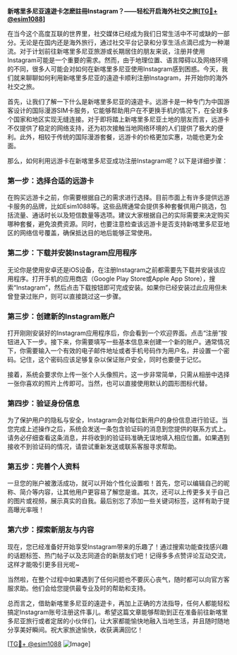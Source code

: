 **新喀里多尼亚遠遊卡怎麽註冊Instagram？——轻松开启海外社交之旅[[TG💪+ @esim1088](https://t.me/s/esim1088)]**

在当今这个高度互联的世界里，社交媒体已经成为我们日常生活中不可或缺的一部分。无论是在国内还是海外旅行，通过社交平台记录和分享生活点滴已成为一种潮流。对于计划前往新喀里多尼亚旅游或长期居住的朋友来说，注册并使用Instagram可能是一个重要的需求。然而，由于地理位置、语言障碍以及网络环境的不同，很多人可能会对如何在新喀里多尼亚使用Instagram感到困惑。今天，我们就来聊聊如何利用新喀里多尼亚的遠遊卡顺利注册Instagram，并开始你的海外社交之旅。

首先，让我们了解一下什么是新喀里多尼亚的遠遊卡。远游卡是一种专门为中国游客设计的国际漫游SIM卡服务，它能够帮助用户在不更换手机的情况下，在全球多个国家和地区实现无缝连接。对于即将踏上新喀里多尼亚土地的朋友而言，远游卡不仅提供了稳定的网络支持，还为初次接触当地网络环境的人们提供了极大的便利。此外，相较于传统的国际漫游套餐，远游卡的价格更加实惠，功能也更为全面。

那么，如何利用远游卡在新喀里多尼亚成功注册Instagram呢？以下是详细步骤：

### 第一步：选择合适的远游卡

在购买远游卡之前，你需要根据自己的需求进行选择。目前市面上有许多提供远游卡服务的品牌，比如Esim1088等。这些品牌通常会提供多种套餐供用户挑选，包括流量、通话时长以及短信数量等选项。建议大家根据自己的实际需要来决定购买哪种套餐，避免浪费资源。同时，也要注意检查该远游卡是否支持新喀里多尼亚地区的网络信号覆盖，确保抵达目的地后能够正常使用。

### 第二步：下载并安装Instagram应用程序

无论你是使用安卓还是iOS设备，在注册Instagram之前都需要先下载并安装该应用程序。打开手机的应用商店（Google Play Store或Apple App Store），搜索“Instagram”，然后点击下载按钮即可完成安装。如果你已经安装过此应用但未曾登录过账户，则可以直接跳过这一步骤。

### 第三步：创建新的Instagram账户

打开刚刚安装好的Instagram应用程序后，你会看到一个欢迎界面。点击“注册”按钮进入下一步。接下来，你需要填写一些基本信息来创建一个新的账户。通常情况下，你需要输入一个有效的电子邮件地址或者手机号码作为用户名，并设置一个密码。记住，这个密码应该足够复杂以保证账户安全，同时也要便于记忆。

接着，系统会要求你上传一张个人头像照片。这一步非常简单，只需从相册中选择一张你喜欢的照片上传即可。当然，也可以直接使用默认的圆形图标代替。

### 第四步：验证身份信息

为了保护用户的隐私与安全，Instagram会对每位新用户的身份信息进行验证。当您完成上述操作之后，系统会发送一条包含验证码的消息到您提供的联系方式上。请务必仔细查看这条消息，并将收到的验证码准确无误地填入相应位置。如果遇到接收不到验证码的情况，请尝试重新发送或联系客服寻求帮助。

### 第五步：完善个人资料

一旦您的账户被激活成功，就可以开始个性化设置啦！首先，您可以编辑自己的昵称、简介等内容，让其他用户更容易了解您是谁。其次，还可以上传更多关于自己的图片或视频，展示真实的自我。最后别忘了添加一些关键词标签，这样有助于提高曝光率哦！

### 第六步：探索新朋友与内容

现在，您已经准备好开始享受Instagram带来的乐趣了！通过搜索功能查找感兴趣的话题标签、热门帖子以及志同道合的新朋友们吧！记得多多点赞评论互动交流，这样才能吸引更多目光呢~

当然啦，在整个过程中如果遇到了任何问题也不要灰心丧气，随时都可以向官方客服求助。他们会给您提供最专业及时的帮助和支持。

总而言之，借助新喀里多尼亚的遠遊卡，再加上正确的方法指导，任何人都能轻松搞定Instagram账号注册这件事儿。希望这篇文章能够帮助到正在准备前往新喀里多尼亚旅行或者定居的小伙伴们，让大家都能愉快地融入当地生活，并且随时随地分享美好瞬间。祝大家旅途愉快，收获满满回忆！

[[TG💪+ @esim1088](https://t.me/s/esim1088) ![Image](https://i.postimg.cc/4NQfJmqS/Snipaste-2025-05-13-00-14-12.png)]